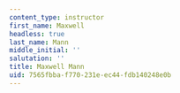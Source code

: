 ```yaml
---
content_type: instructor
first_name: Maxwell
headless: true
last_name: Mann
middle_initial: ''
salutation: ''
title: Maxwell Mann
uid: 7565fbba-f770-231e-ec44-fdb140248e0b
---
```

